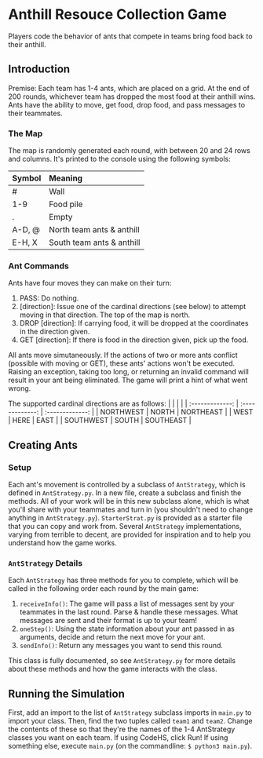 # Anthill Resouce Collection Game
Players code the behavior of ants that compete in teams bring food back to their anthill.

## Introduction
Premise: Each team has 1-4 ants, which are placed on a grid. At the end of 200 rounds, whichever team has dropped the most food at their anthill wins. Ants have the ability to move, get food, drop food, and pass messages to their teammates.

### The Map
The map is randomly generated each round,
with between 20 and 24 rows and columns.
It's printed to the console using the following symbols:

| Symbol         | Meaning       |
| :------------- | :------------- |
| #              | Wall           |
| 1-9            | Food pile      |
| .              | Empty          |
| A-D, @         | North team ants & anthill |
| E-H, X         | South team ants & anthill |

### Ant Commands
Ants have four moves they can make on their turn:
1. PASS: Do nothing.
2. [direction]: Issue one of the cardinal directions (see below) to attempt moving in that direction. The top of the map is north.
3. DROP [direction]: If carrying food, it will be dropped at the coordinates in the direction given.
4. GET [direction]: If there is food in the direction given, pick up the food.

All ants move simutaneously. If the actions of two or more ants conflict (possible with moving or GET), these ants' actions won't be executed. Raising an exception, taking too long, or returning an invalid command will result in your ant being eliminated. The game will print a hint of what went wrong.

The supported cardinal directions are as follows:
|                |                 |                |
| :-------------: | :-------------: | :-------------: |
| NORTHWEST       | NORTH           | NORTHEAST       |
| WEST            | HERE            | EAST            |
| SOUTHWEST       | SOUTH           | SOUTHEAST       |

## Creating Ants
### Setup
Each ant's movement is controlled by a subclass of `AntStrategy`,
which is defined in `AntStrategy.py`.
In a new file, create a subclass and finish the methods.
All of your work will be in this new subclass alone, which is what you'll share with your teammates and turn in (you shouldn't need to change anything in `AntStrategy.py`).
`StarterStrat.py` is provided as a starter file that you can copy and work from.
Several `AntStrategy` implementations, varying from terrible to decent, are provided for inspiration and to help you understand how the game works.

### `AntStrategy` Details
Each `AntStrategy` has three methods for you to complete, which will be called in the following order each round by the main game:
1. `receiveInfo()`: The game will pass a list of messages sent by your teammates in the last round. Parse & handle these messages. What messages are sent and their format is up to your team!
2. `oneStep()`: Using the state information about your ant passed in as arguments, decide and return the next move for your ant.
3. `sendInfo()`: Return any messages you want to send this round.

This class is fully documented, so see `AntStrategy.py` for more details about these methods and how the game interacts with the class.

## Running the Simulation
First, add an import to the list of `AntStrategy` subclass imports in `main.py` to import your class.
Then, find the two tuples called `team1` and `team2`.
Change the contents of these so that they're the names of the 1-4 AntStrategy classes you want on each team.
If using CodeHS, click Run! If using something else, execute `main.py` (on the commandline: `$ python3 main.py`).
